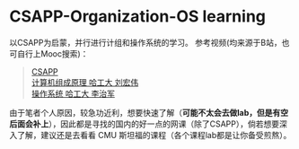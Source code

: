 # CSAPP-Organization-OS learning
以CSAPP为启蒙，并行进行计组和操作系统的学习。
参考视频(均来源于B站，也可自行上Mooc搜索)：
>[CSAPP](https://www.bilibili.com/video/BV1iW411d7hd)  
>[计算机组成原理 哈工大 刘宏伟](https://www.bilibili.com/video/BV1Xu411r7Vz/ )  
> [操作系统 哈工大 李治军](https://www.bilibili.com/video/BV19r4y1b7Aw/?vd_source=4ccd60c5b5741e79bac2b2080f4a82d6) 

由于笔者个人原因，较急功近利，想要快速了解（**可能不太会去做lab，但是有空后面会补上**），因此都是寻找的国内的好一点的网课（除了CSAPP），倘若想要深入了解，建议还是去看看 CMU 斯坦福的课程（各个课程lab都是让你备受煎熬）。
